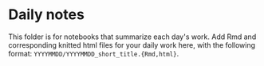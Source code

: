 # Daily notes

This folder is for notebooks that summarize each day's work. Add Rmd and corresponding knitted html files for your daily work here, with the following format: `YYYYMMDD/YYYYMMDD_short_title.{Rmd,html}`.